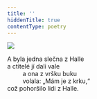 ```yaml
---
title: ''
hiddenTitle: true
contentType: poetry
---
```


<section>

![](../Images/058.jpg)

A byla jedna slečna z Halle  
a ctitelé jí dali vale  
         a ona z vršku buku  
         volala: „Mám je z krku,“  
což pohoršilo lidi z Halle.

</section>
